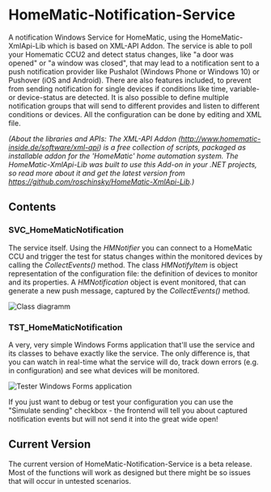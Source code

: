 # HomeMatic-Notification-Service
A notification Windows Service for HomeMatic, using the HomeMatic-XmlApi-Lib which is based on XML-API Addon. The service is able to poll your Homematic CCU2 and detect status changes, like "a door was opened" or "a window was closed", that may lead to a notification sent to a push notification provider like Pushalot (Windows Phone or Windows 10) or Pushover (iOS and Android). 
There are also features included, to prevent from sending notification for single devices if conditions like time, variable- or device-status are detected. It is also possible to define multiple notification groups that will send to different provides and listen to different conditions or devices. All the configuration can be done by editing and XML file.

_(About the libraries and APIs: The XML-API Addon (http://www.homematic-inside.de/software/xml-api) is a free collection of scripts, packaged as installable addon for the 'HomeMatic' home automation system. The HomeMatic-XmlApi-Lib was built to use this Add-on in your .NET projects, so read more about it and get the latest version from https://github.com/roschinsky/HomeMatic-XmlApi-Lib.)_

## Contents

### SVC_HomeMaticNotification

The service itself. Using the *HMNotifier* you can connect to a HomeMatic CCU and trigger the test for status changes within the monitored devices by calling the _CollectEvents()_ method. 
The class *HMNotifyItem* is object representation of the configuration file: the definition of devices to monitor and its properties. A *HMNotification* object is event monitored, that can generate a new push message, captured by the _CollectEvents()_ method.

![Class diagramm](https://troschinsky.files.wordpress.com/2015/12/homematicnotification_svc.png?w=600)

### TST_HomeMaticNotification

A very, very simple Windows Forms application that'll use the service and its classes to behave exactly like the service. The only difference is, that you can watch in real-time what the service will do, track down errors (e.g. in configuration) and see what devices will be monitored.

![Tester Windows Forms application](https://troschinsky.files.wordpress.com/2015/12/homematicnotification_tst.png)

If you just want to debug or test your configuration you can use the "Simulate sending" checkbox - the frontend will tell you about captured notification events but will not send it into the great wide open!

## Current Version

The current version of HomeMatic-Notification-Service is a beta release. Most of the functions will work as designed but there might be so issues that will occur in untested scenarios.
